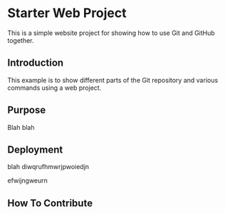 # Starter Web Project

This is a simple website project for showing how to use Git and GitHub together.

## Introduction

This example is to show different parts of the Git repository and various commands using a web project.

## Purpose

Blah blah

## Deployment

blah
diwqrufhmwrjpwoiedjn


efwijngweurn
## How To Contribute
